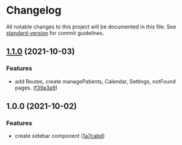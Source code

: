 # Changelog

All notable changes to this project will be documented in this file. See [standard-version](https://github.com/conventional-changelog/standard-version) for commit guidelines.

## [1.1.0](https://github.com/giftdavid101/appointment-schedular/compare/v1.0.0...v1.1.0) (2021-10-03)

### Features

- add Routes, create managePatients, Calendar, Settings, notFound pages. ([f39a3a9](https://github.com/giftdavid101/appointment-schedular/commitsf39a3a982c5f77f96c321fe9db1c095d07a21433))

## 1.0.0 (2021-10-02)

### Features

- create sidebar component ([1a7cabd](https://github.com/giftdavid101/appointment-schedular/commits1a7cabdb9c7e113a8682ceb351649859bfc66ff6))
